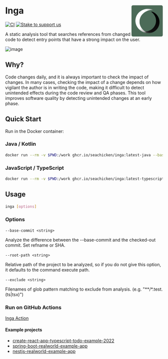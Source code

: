 # <img src=".github/logo.png" align="right" width="100"> Inga

[![CI](https://github.com/seachicken/inga/actions/workflows/ci.yml/badge.svg)](https://github.com/seachicken/inga/actions/workflows/ci.yml)
[![Stake to support us](https://badge.devprotocol.xyz/0xdCF85312C0a1F3f0159aF728286B017739474b07/descriptive)](https://stakes.social/0xdCF85312C0a1F3f0159aF728286B017739474b07)

A static analysis tool that searches references from changed code to detect entry points that have a strong impact on the user.

<img width="901" alt="image" src="https://user-images.githubusercontent.com/5178598/201501698-11030115-678b-47ab-a22b-b21e8fc84694.png">

## Why?

Code changes daily, and it is always important to check the impact of changes.
In many cases, checking the impact of a change depends on how vigilant the author is in writing the code, making it difficult to detect unintended effects during the code review and QA phases.
This tool improves software quality by detecting unintended changes at an early phase.

## Quick Start

Run in the Docker container:

### Java / Kotlin

```sh
docker run --rm -v $PWD:/work ghcr.io/seachicken/inga:latest-java --base-commit main --root-path /work
```

### JavaScript / TypeScript

```sh
docker run --rm -v $PWD:/work ghcr.io/seachicken/inga:latest-typescript --base-commit main --root-path /work
```

## Usage

```sh
inga [options]
```

### Options

`--base-commit <string>`

Analyze the difference between the --base-commit and the checked-out commit. Set refname or SHA.

`--root-path <string>`

Relative path of the project to be analyzed, so if you do not give this option, it defaults to the command execute path.

`--exclude <string>`

Filenames of glob pattern matching to exclude from analysis. (e.g. "**/*.test.(ts|tsx)")

### Run on GitHub Actions

[Inga Action](https://github.com/seachicken/inga-action)

#### Example projects

- [create-react-app-typescript-todo-example-2022](https://github.com/seachicken/create-react-app-typescript-todo-example-2022/blob/master/.github/workflows/inga.yml)
- [spring-boot-realworld-example-app](https://github.com/seachicken/spring-boot-realworld-example-app/blob/master/.github/workflows/inga.yml)
- [nestjs-realworld-example-app](https://github.com/seachicken/nestjs-realworld-example-app/blob/prisma/.github/workflows/inga.yml)
